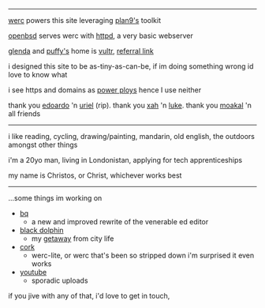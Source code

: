 <style>body { background: url(.pix/audrey.avif) no-repeat top left; }</style>

<hr>

[werc](//werc.cat-v.org) powers this site leveraging [plan9's](//9p.io/plan9) toolkit

[openbsd](//openbsd.org) serves werc with [httpd](//openbsdhandbook.com/services/webserver/basic_webserver/), a very basic webserver

[glenda](//glenda.cat-v.org) and [puffy's](//openbsd.org/artwork.html) home is [vultr](//vultr.com), [referral link](//vultr.com/?ref=9595585)

i designed this site to be as-tiny-as-can-be, if im doing something wrong id love to know what

i see https and domains as [power ploys](//xahlee.info/w/why_no_https.html) hence I use neither

thank you [edoardo](//github.com/EdoardoLaGreca) 'n [uriel](//uriel.cat-v.org) (rip). thank you [xah](//xahlee.info) 'n [luke](//lukesmith.xyz). thank you [moakal](https://github.com/moakal) 'n all friends

<hr>

i like reading, cycling, drawing/painting, mandarin, old english, the outdoors amongst other things

i'm a 20yo man, living in Londonistan, applying for tech apprenticeships

my name is Christos, or Christ, whichever works best

<hr>

...some things im working on

- [bq](//github.com/christc4/bq)
	- a new and improved rewrite of the venerable ed editor
- [black dolphin](https://en.wikipedia.org/wiki/Black_Dolphin_Prison)
	- my [getaway](http://95.179.238.202/blog/if/home/black_dolphin/) from city life 
- [cork](https://github.com/christc4/cork)
	- werc-lite, or werc that's been so stripped down i'm surprised it even works
- [youtube](//youtube.com/@avsbq)
	- sporadic uploads


if you jive with any of that, i'd love to get in touch, 
